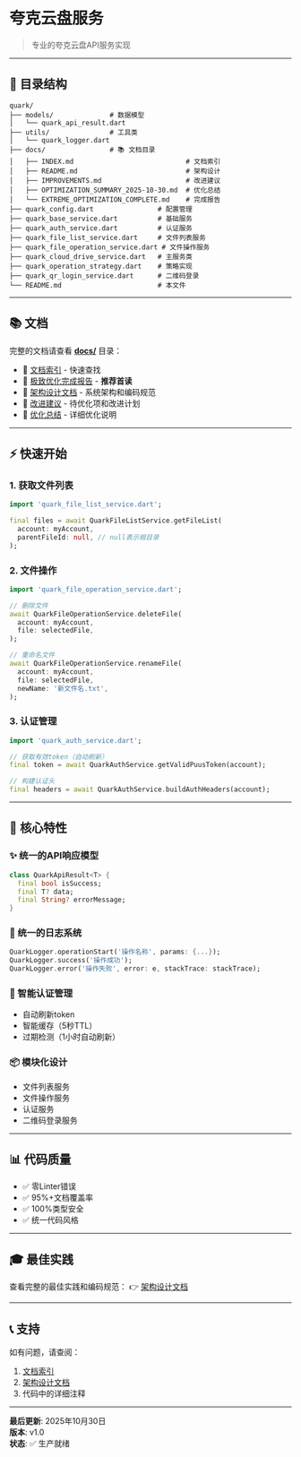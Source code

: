 # 夸克云盘服务

> 专业的夸克云盘API服务实现

---

## 📂 目录结构

```
quark/
├── models/              # 数据模型
│   └── quark_api_result.dart
├── utils/               # 工具类
│   └── quark_logger.dart
├── docs/                # 📚 文档目录
│   ├── INDEX.md                            # 文档索引
│   ├── README.md                           # 架构设计
│   ├── IMPROVEMENTS.md                     # 改进建议
│   ├── OPTIMIZATION_SUMMARY_2025-10-30.md  # 优化总结
│   └── EXTREME_OPTIMIZATION_COMPLETE.md    # 完成报告
├── quark_config.dart                # 配置管理
├── quark_base_service.dart          # 基础服务
├── quark_auth_service.dart          # 认证服务
├── quark_file_list_service.dart     # 文件列表服务
├── quark_file_operation_service.dart # 文件操作服务
├── quark_cloud_drive_service.dart   # 主服务类
├── quark_operation_strategy.dart    # 策略实现
├── quark_qr_login_service.dart      # 二维码登录
└── README.md                        # 本文件
```

---

## 📚 文档

完整的文档请查看 **[docs/](docs/)** 目录：

- 📖 [文档索引](docs/INDEX.md) - 快速查找
- 📘 [极致优化完成报告](docs/EXTREME_OPTIMIZATION_COMPLETE.md) - **推荐首读**
- 📗 [架构设计文档](docs/README.md) - 系统架构和编码规范
- 📙 [改进建议](docs/IMPROVEMENTS.md) - 待优化项和改进计划
- 📕 [优化总结](docs/OPTIMIZATION_SUMMARY_2025-10-30.md) - 详细优化说明

---

## ⚡ 快速开始

### 1. 获取文件列表

```dart
import 'quark_file_list_service.dart';

final files = await QuarkFileListService.getFileList(
  account: myAccount,
  parentFileId: null, // null表示根目录
);
```

### 2. 文件操作

```dart
import 'quark_file_operation_service.dart';

// 删除文件
await QuarkFileOperationService.deleteFile(
  account: myAccount,
  file: selectedFile,
);

// 重命名文件
await QuarkFileOperationService.renameFile(
  account: myAccount,
  file: selectedFile,
  newName: '新文件名.txt',
);
```

### 3. 认证管理

```dart
import 'quark_auth_service.dart';

// 获取有效token（自动刷新）
final token = await QuarkAuthService.getValidPuusToken(account);

// 构建认证头
final headers = await QuarkAuthService.buildAuthHeaders(account);
```

---

## 🎯 核心特性

### ✨ 统一的API响应模型
```dart
class QuarkApiResult<T> {
  final bool isSuccess;
  final T? data;
  final String? errorMessage;
}
```

### 📝 统一的日志系统
```dart
QuarkLogger.operationStart('操作名称', params: {...});
QuarkLogger.success('操作成功');
QuarkLogger.error('操作失败', error: e, stackTrace: stackTrace);
```

### 🔐 智能认证管理
- 自动刷新token
- 智能缓存（5秒TTL）
- 过期检测（1小时自动刷新）

### 📦 模块化设计
- 文件列表服务
- 文件操作服务
- 认证服务
- 二维码登录服务

---

## 📊 代码质量

- ✅ 零Linter错误
- ✅ 95%+文档覆盖率
- ✅ 100%类型安全
- ✅ 统一代码风格

---

## 🎓 最佳实践

查看完整的最佳实践和编码规范：
👉 [架构设计文档](docs/README.md)

---

## 📞 支持

如有问题，请查阅：
1. [文档索引](docs/INDEX.md)
2. [架构设计文档](docs/README.md)
3. 代码中的详细注释

---

**最后更新**: 2025年10月30日  
**版本**: v1.0  
**状态**: ✅ 生产就绪

